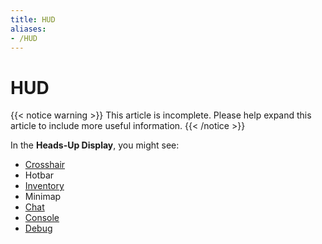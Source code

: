 ```yaml
---
title: HUD
aliases:
- /HUD
---
```


# HUD

{{< notice warning >}}
This article is incomplete. Please help expand this article to include more useful information.
{{< /notice >}}

In the **Heads-Up Display**, you might see:

*   [Crosshair](/for-players/pointing)
*   Hotbar
*   [Inventory](/for-players/inventory)
*   Minimap
*   [Chat](/for-players/chat)
*   [Console](/for-players/console)
*   [Debug](/content-dev/debug)

